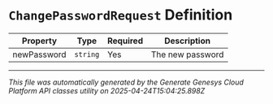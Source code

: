 # `ChangePasswordRequest` Definition

| Property | Type | Required | Description |
|----------|------|----------|-------------|
| newPassword | `string` | Yes | The new password |

---

*This file was automatically generated by the Generate Genesys Cloud Platform API classes utility on 2025-04-24T15:04:25.898Z*
